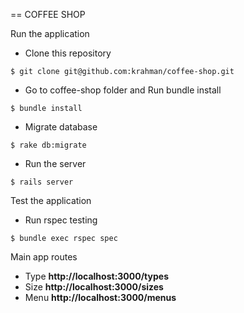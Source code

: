 == COFFEE SHOP


Run the application


* Clone this repository
```
$ git clone git@github.com:krahman/coffee-shop.git
```

* Go to coffee-shop folder and Run bundle install
```
$ bundle install
```

* Migrate database
```
$ rake db:migrate
```

* Run the server
```
$ rails server
```

Test the application

* Run rspec testing
```
$ bundle exec rspec spec
```

Main app routes

- Type **http://localhost:3000/types**
- Size **http://localhost:3000/sizes**
- Menu **http://localhost:3000/menus**

